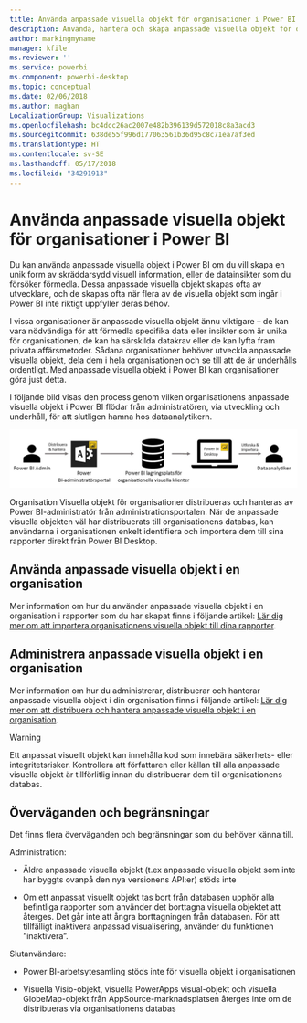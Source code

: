 ```yaml
---
title: Använda anpassade visuella objekt för organisationer i Power BI
description: Använda, hantera och skapa anpassade visuella objekt för organisationer i Power BI
author: markingmyname
manager: kfile
ms.reviewer: ''
ms.service: powerbi
ms.component: powerbi-desktop
ms.topic: conceptual
ms.date: 02/06/2018
ms.author: maghan
LocalizationGroup: Visualizations
ms.openlocfilehash: bc4dcc26ac2007e482b396139d572018c8a3acd3
ms.sourcegitcommit: 638de55f996d177063561b36d95c8c71ea7af3ed
ms.translationtype: HT
ms.contentlocale: sv-SE
ms.lasthandoff: 05/17/2018
ms.locfileid: "34291913"
---
```

# <a name="using-organization-custom-visuals-in-power-bi"></a>Använda anpassade visuella objekt för organisationer i Power BI

Du kan använda anpassade visuella objekt i Power BI om du vill skapa en unik form av skräddarsydd visuell information, eller de datainsikter som du försöker förmedla. Dessa anpassade visuella objekt skapas ofta av utvecklare, och de skapas ofta när flera av de visuella objekt som ingår i Power BI inte riktigt uppfyller deras behov. 

I vissa organisationer är anpassade visuella objekt ännu viktigare – de kan vara nödvändiga för att förmedla specifika data eller insikter som är unika för organisationen, de kan ha särskilda datakrav eller de kan lyfta fram privata affärsmetoder. Sådana organisationer behöver utveckla anpassade visuella objekt, dela dem i hela organisationen och se till att de är underhålls ordentligt. Med anpassade visuella objekt i Power BI kan organisationer göra just detta.

I följande bild visas den process genom vilken organisationens anpassade visuella objekt i Power BI flödar från administratören, via utveckling och underhåll, för att slutligen hamna hos dataanalytikern.

![](media/power-bi-custom-visuals-organizational/custom-visual-org-01.jpg)

Organisation Visuella objekt för organisationer distribueras och hanteras av Power BI-administratör från administrationsportalen. När de anpassade visuella objekten väl har distribuerats till organisationens databas, kan användarna i organisationen enkelt identifiera och importera dem till sina rapporter direkt från Power BI Desktop.

## <a name="using-organizational-custom-visuals"></a>Använda anpassade visuella objekt i en organisation

Mer information om hur du använder anpassade visuella objekt i en organisation i rapporter som du har skapat finns i följande artikel: [Lär dig mer om att importera organisationens visuella objekt till dina rapporter](power-bi-custom-visuals.md).
 
## <a name="administering-organizational-custom-visuals"></a>Administrera anpassade visuella objekt i en organisation

Mer information om hur du administrerar, distribuerar och hanterar anpassade visuella objekt i din organisation finns i följande artikel: [Lär dig mer om att distribuera och hantera anpassade visuella objekt i en organisation](https://go.microsoft.com/fwlink/?linkid=866790).

> [!WARNING]
> Ett anpassat visuellt objekt kan innehålla kod som innebära säkerhets- eller integritetsrisker. Kontrollera att författaren eller källan till alla anpassade visuella objekt är tillförlitlig innan du distribuerar dem till organisationens databas. 
> 

## <a name="considerations-and-limitations"></a>Överväganden och begränsningar
 
Det finns flera överväganden och begränsningar som du behöver känna till.
 
Administration:

* Äldre anpassade visuella objekt (t.ex anpassade visuella objekt som inte har byggts ovanpå den nya versionens API:er) stöds inte

* Om ett anpassat visuellt objekt tas bort från databasen upphör alla befintliga rapporter som använder det borttagna visuella objektet att återges. Det går inte att ångra borttagningen från databasen. För att tillfälligt inaktivera anpassad visualisering, använder du funktionen ”inaktivera”.
 
Slutanvändare:

* Power BI-arbetsytesamling stöds inte för visuella objekt i organisationen

* Visuella Visio-objekt, visuella PowerApps visual-objekt och visuella GlobeMap-objekt från AppSource-marknadsplatsen återges inte om de distribueras via organisationens databas
